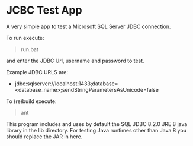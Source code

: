 JCBC Test App
=============

A very simple app to test a Microsoft SQL Server JDBC connection.

To run execute:

>run.bat

and enter the JDBC Url, username and password to test.

Example JDBC URLS are:

* jdbc:sqlserver://localhost:1433;database=<database_name>;sendStringParametersAsUnicode=false

To (re)build execute:

>ant

This program includes and uses by default the SQL JDBC 8.2.0 JRE 8 java library in
the lib directory. For testing Java runtimes other
than Java 8 you should replace the JAR in here.